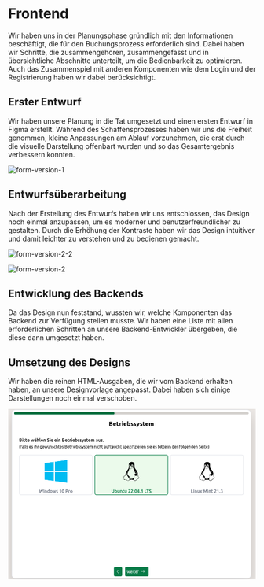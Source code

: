 
# Frontend

Wir haben uns in der Planungsphase gründlich mit den Informationen beschäftigt, die für den Buchungsprozess erforderlich sind. Dabei haben wir Schritte, die zusammengehören, zusammengefasst und in übersichtliche Abschnitte unterteilt, um die Bedienbarkeit zu optimieren. Auch das Zusammenspiel mit anderen Komponenten wie dem Login und der Registrierung haben wir dabei berücksichtigt.


## Erster Entwurf

Wir haben unsere Planung in die Tat umgesetzt und einen ersten Entwurf in Figma erstellt. Während des Schaffensprozesses haben wir uns die Freiheit genommen, kleine Anpassungen am Ablauf vorzunehmen, die erst durch die visuelle Darstellung offenbart wurden und so das Gesamtergebnis verbessern konnten. 

![form-version-1](https://user-images.githubusercontent.com/57149152/214050901-96b3ee00-0c28-43d0-9de6-c3afd5b90d09.png)


## Entwurfsüberarbeitung

Nach der Erstellung des Entwurfs haben wir uns entschlossen, das Design noch einmal anzupassen, um es moderner und benutzerfreundlicher zu gestalten. Durch die Erhöhung der Kontraste haben wir das Design intuitiver und damit leichter zu verstehen und zu bedienen gemacht. 

![form-version-2-2](https://user-images.githubusercontent.com/57149152/214051801-8b4c0534-e776-45e1-b186-642d9cfce27a.png)

![form-version-2](https://user-images.githubusercontent.com/57149152/214051234-8d3b9029-72f8-4c10-bbed-54661f535b7f.png)

## Entwicklung des Backends

Da das Design nun feststand, wussten wir, welche Komponenten das Backend zur Verfügung stellen musste. Wir haben eine Liste mit allen erforderlichen Schritten an unsere Backend-Entwickler übergeben, die diese dann umgesetzt haben.

## Umsetzung des Designs

Wir haben die reinen HTML-Ausgaben, die wir vom Backend erhalten haben, an unsere Designvorlage angepasst. Dabei haben sich einige Darstellungen noch einmal verschoben.

![form-real-version](https://raw.githubusercontent.com/gz-bad-erzland-p2/Dokumentation/master/docs/assets/img/osScreenNew.png)

